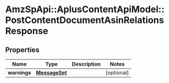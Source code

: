 # AmzSpApi::AplusContentApiModel::PostContentDocumentAsinRelationsResponse

## Properties
Name | Type | Description | Notes
------------ | ------------- | ------------- | -------------
**warnings** | [**MessageSet**](MessageSet.md) |  | [optional] 


